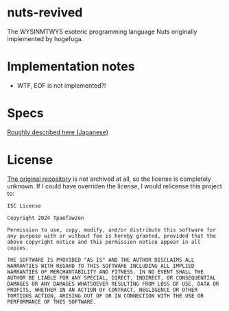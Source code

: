 # nuts-revived
The WYSINMTWYS esoteric programming language Nuts originally implemented by hogefuga.

# Implementation notes
* WTF, EOF is not implemented?!

# Specs
[Roughly described here (Japanese)](https://www.esolangs.blog/specs-nuts/)

# License
[The original repository](https://github.com/hoge-fuga-0000/Nuts) is not archived at all, so the license is completely unknown.
If I could have overriden the license, I would relicense this project to:

```
ISC License

Copyright 2024 Tpaefawzen

Permission to use, copy, modify, and/or distribute this software for any purpose with or without fee is hereby granted, provided that the above copyright notice and this permission notice appear in all copies.

THE SOFTWARE IS PROVIDED "AS IS" AND THE AUTHOR DISCLAIMS ALL WARRANTIES WITH REGARD TO THIS SOFTWARE INCLUDING ALL IMPLIED WARRANTIES OF MERCHANTABILITY AND FITNESS. IN NO EVENT SHALL THE AUTHOR BE LIABLE FOR ANY SPECIAL, DIRECT, INDIRECT, OR CONSEQUENTIAL DAMAGES OR ANY DAMAGES WHATSOEVER RESULTING FROM LOSS OF USE, DATA OR PROFITS, WHETHER IN AN ACTION OF CONTRACT, NEGLIGENCE OR OTHER TORTIOUS ACTION, ARISING OUT OF OR IN CONNECTION WITH THE USE OR PERFORMANCE OF THIS SOFTWARE.
```
